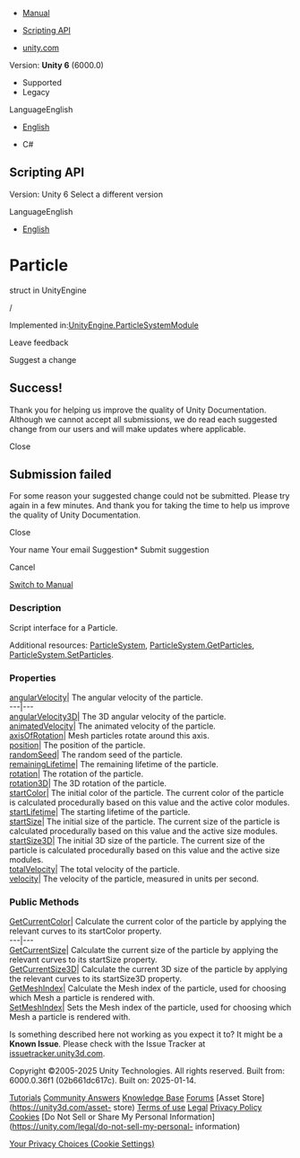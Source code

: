 [ ]()

  * [Manual](../Manual/index.html)
  * [Scripting API](../ScriptReference/index.html)

  * [unity.com](https://unity.com/)

Version: **Unity 6** (6000.0)

  * Supported
  * Legacy

LanguageEnglish

  * [English]()

  * C#

[ ](https://docs.unity3d.com)

## Scripting API

Version: Unity 6 Select a different version

LanguageEnglish

  * [English]()

# Particle

struct in UnityEngine

/

Implemented
in:[UnityEngine.ParticleSystemModule](UnityEngine.ParticleSystemModule.html)

Leave feedback

Suggest a change

## Success!

Thank you for helping us improve the quality of Unity Documentation. Although
we cannot accept all submissions, we do read each suggested change from our
users and will make updates where applicable.

Close

## Submission failed

For some reason your suggested change could not be submitted. Please <a>try
again</a> in a few minutes. And thank you for taking the time to help us
improve the quality of Unity Documentation.

Close

Your name Your email Suggestion* Submit suggestion

Cancel

[Switch to Manual](../Manual/class-ParticleSystem.html "Go to ParticleSystem
Component in the Manual")

### Description

Script interface for a Particle.

Additional resources: [ParticleSystem](ParticleSystem.html),
[ParticleSystem.GetParticles](ParticleSystem.GetParticles.html),
[ParticleSystem.SetParticles](ParticleSystem.SetParticles.html).

### Properties

[angularVelocity](ParticleSystem.Particle-angularVelocity.html)| The angular
velocity of the particle.  
---|---  
[angularVelocity3D](ParticleSystem.Particle-angularVelocity3D.html)| The 3D
angular velocity of the particle.  
[animatedVelocity](ParticleSystem.Particle-animatedVelocity.html)| The
animated velocity of the particle.  
[axisOfRotation](ParticleSystem.Particle-axisOfRotation.html)| Mesh particles
rotate around this axis.  
[position](ParticleSystem.Particle-position.html)| The position of the
particle.  
[randomSeed](ParticleSystem.Particle-randomSeed.html)| The random seed of the
particle.  
[remainingLifetime](ParticleSystem.Particle-remainingLifetime.html)| The
remaining lifetime of the particle.  
[rotation](ParticleSystem.Particle-rotation.html)| The rotation of the
particle.  
[rotation3D](ParticleSystem.Particle-rotation3D.html)| The 3D rotation of the
particle.  
[startColor](ParticleSystem.Particle-startColor.html)| The initial color of
the particle. The current color of the particle is calculated procedurally
based on this value and the active color modules.  
[startLifetime](ParticleSystem.Particle-startLifetime.html)| The starting
lifetime of the particle.  
[startSize](ParticleSystem.Particle-startSize.html)| The initial size of the
particle. The current size of the particle is calculated procedurally based on
this value and the active size modules.  
[startSize3D](ParticleSystem.Particle-startSize3D.html)| The initial 3D size
of the particle. The current size of the particle is calculated procedurally
based on this value and the active size modules.  
[totalVelocity](ParticleSystem.Particle-totalVelocity.html)| The total
velocity of the particle.  
[velocity](ParticleSystem.Particle-velocity.html)| The velocity of the
particle, measured in units per second.  
  
### Public Methods

[GetCurrentColor](ParticleSystem.Particle.GetCurrentColor.html)| Calculate the
current color of the particle by applying the relevant curves to its
startColor property.  
---|---  
[GetCurrentSize](ParticleSystem.Particle.GetCurrentSize.html)| Calculate the
current size of the particle by applying the relevant curves to its startSize
property.  
[GetCurrentSize3D](ParticleSystem.Particle.GetCurrentSize3D.html)| Calculate
the current 3D size of the particle by applying the relevant curves to its
startSize3D property.  
[GetMeshIndex](ParticleSystem.Particle.GetMeshIndex.html)| Calculate the Mesh
index of the particle, used for choosing which Mesh a particle is rendered
with.  
[SetMeshIndex](ParticleSystem.Particle.SetMeshIndex.html)| Sets the Mesh index
of the particle, used for choosing which Mesh a particle is rendered with.  
  
Is something described here not working as you expect it to? It might be a
**Known Issue**. Please check with the Issue Tracker at
[issuetracker.unity3d.com](https://issuetracker.unity3d.com).

Copyright ©2005-2025 Unity Technologies. All rights reserved. Built from:
6000.0.36f1 (02b661dc617c). Built on: 2025-01-14.

[Tutorials](https://unity3d.com/learn) [Community
Answers](https://answers.unity3d.com) [Knowledge
Base](https://support.unity3d.com/hc/en-us)
[Forums](https://forum.unity3d.com) [Asset Store](https://unity3d.com/asset-
store) [Terms of use](https://docs.unity3d.com/Manual/TermsOfUse.html)
[Legal](https://unity.com/legal) [Privacy
Policy](https://unity.com/legal/privacy-policy)
[Cookies](https://unity.com/legal/cookie-policy) [Do Not Sell or Share My
Personal Information](https://unity.com/legal/do-not-sell-my-personal-
information)

[Your Privacy Choices (Cookie Settings)](javascript:void\(0\);)

